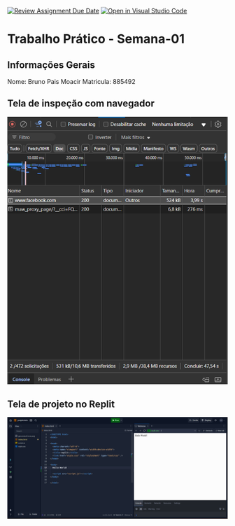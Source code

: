 [![Review Assignment Due Date](https://classroom.github.com/assets/deadline-readme-button-22041afd0340ce965d47ae6ef1cefeee28c7c493a6346c4f15d667ab976d596c.svg)](https://classroom.github.com/a/egWsXDcZ)
[![Open in Visual Studio Code](https://classroom.github.com/assets/open-in-vscode-2e0aaae1b6195c2367325f4f02e2d04e9abb55f0b24a779b69b11b9e10269abc.svg)](https://classroom.github.com/online_ide?assignment_repo_id=18192551&assignment_repo_type=AssignmentRepo)
# Trabalho Prático - Semana-01

## Informações Gerais
Nome: Bruno Pais Moacir 
Matricula: 885492

## Tela de inspeção com navegador
<img src="documentos site.png" alt="">

## Tela de projeto no Replit
<img src="replit.png" alt="">
